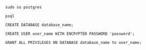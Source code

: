 ```shell
sudo su postgres
```

```shell
psql
```

```postgresql
CREATE DATABASE database_name;
```

```postgresql
CREATE USER user_name WITH ENCRYPTED PASSWORD 'password';
```

```postgresql
GRANT ALL PRIVILEGES ON DATABASE database_name to user_name;
```
